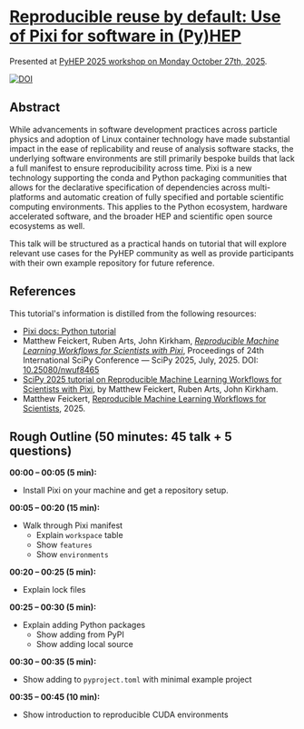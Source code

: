 # [Reproducible reuse by default: Use of Pixi for software in (Py)HEP](https://indico.cern.ch/event/1566263/contributions/6733144/)

Presented at [PyHEP 2025 workshop on Monday October 27th, 2025](https://indico.cern.ch/event/1566263/contributions/6733144/).

[![DOI](https://zenodo.org/badge/DOI/10.5281/zenodo.17471943.svg)](https://doi.org/10.5281/zenodo.17471943)

## Abstract

While advancements in software development practices across particle physics and adoption of Linux container technology have made substantial impact in the ease of replicability and reuse of analysis software stacks, the underlying software environments are still primarily bespoke builds that lack a full manifest to ensure reproducibility across time.
Pixi is a new technology supporting the conda and Python packaging communities that allows for the declarative specification of dependencies across multi-platforms and automatic creation of fully specified and portable scientific computing environments.
This applies to the Python ecosystem, hardware accelerated software, and the broader HEP and scientific open source ecosystems as well.

This talk will be structured as a practical hands on tutorial that will explore relevant use cases for the PyHEP community as well as provide participants with their own example repository for future reference.

## References

This tutorial's information is distilled from the following resources:

* [Pixi docs: Python tutorial](https://pixi.sh/latest/python/tutorial/)
* Matthew Feickert, Ruben Arts, John Kirkham, _[Reproducible Machine Learning Workflows for Scientists with Pixi](https://inspirehep.net/literature/3071594)_, Proceedings of 24th International SciPy Conference — SciPy 2025, July, 2025. DOI: [10.25080/nwuf8465](https://doi.org/10.25080/nwuf8465)
* [SciPy 2025 tutorial on Reproducible Machine Learning Workflows for Scientists with Pixi](https://github.com/matthewfeickert-talks/reproducible-ml-for-scientists-with-pixi-scipy-2025), by Matthew Feickert, Ruben Arts, John Kirkham.
* Matthew Feickert, [Reproducible Machine Learning Workflows for Scientists](https://github.com/carpentries-incubator/reproducible-ml-workflows), 2025.

## Rough Outline (50 minutes: 45 talk + 5 questions)

**00:00 &ndash; 00:05 (5 min):**
* Install Pixi on your machine and get a repository setup.

**00:05 &ndash; 00:20 (15 min):**
* Walk through Pixi manifest
   - Explain `workspace` table
   - Show `features`
   - Show `environments`

**00:20 &ndash; 00:25 (5 min):**
* Explain lock files

**00:25 &ndash; 00:30 (5 min):**
* Explain adding Python packages
   - Show adding from PyPI
   - Show adding local source

**00:30 &ndash; 00:35 (5 min):**
* Show adding to `pyproject.toml` with minimal example project

**00:35 &ndash; 00:45 (10 min):**
* Show introduction to reproducible CUDA environments
